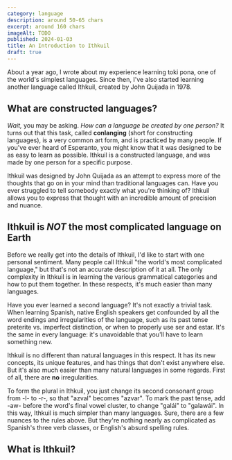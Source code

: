 ```yaml
---
category: language
description: around 50-65 chars
excerpt: around 160 chars
imageAlt: TODO
published: 2024-01-03
title: An Introduction to Ithkuil
draft: true
---
```


About a year ago, I wrote about my experience learning toki pona, one of the
world's simplest languages. Since then, I've also started learning another
language called Ithkuil, created by John Quijada in 1978.

## What are constructed languages?

_Wait,_ you may be asking. _How can a language be created by one person?_ It
turns out that this task, called **conlanging** (short for constructing
languages), is a very common art form, and is practiced by many people. If
you've ever heard of Esperanto, you might know that it was designed to be as
easy to learn as possible. Ithkuil is a constructed language, and was made by
one person for a specific purpose.

Ithkuil was designed by John Quijada as an attempt to express more of the
thoughts that go on in your mind than traditional languages can. Have you ever
struggled to tell somebody exactly what you're thinking of? Ithkuil allows you
to express that thought with an incredible amount of precision and nuance.

## Ithkuil is _NOT_ the most complicated language on Earth

Before we really get into the details of Ithkuil, I'd like to start with one
personal sentiment. Many people call Ithkuil "the world's most complicated
language," but that's not an accurate description of it at all. The only
complexity in Ithkuil is in learning the various grammatical categories and how
to put them together. In these respects, it's much easier than many languages.

Have you ever learned a second language? It's not exactly a trivial task. When
learning Spanish, native English speakers get confounded by all the word endings
and irregularities of the language, such as its past tense preterite vs.
imperfect distinction, or when to properly use ser and estar. It's the same in
every language: it's unavoidable that you'll have to learn something new.

Ithkuil is no different than natural languages in this respect. It has its new
concepts, its unique features, and has things that don't exist anywhere else.
But it's also much easier than many natural languages in some regards. First of
all, there are **no** irregularities.

To form the plural in Ithkuil, you just change its second consonant group from
-l- to -r-, so that "azval" becomes "azvar". To mark the past tense, add -aw-
before the word's final vowel cluster, to change "galái" to "galawái". In this
way, Ithkuil is much simpler than many languages. Sure, there are a few nuances
to the rules above. But they're nothing nearly as complicated as Spanish's three
verb classes, or English's absurd spelling rules.

## What is Ithkuil?
